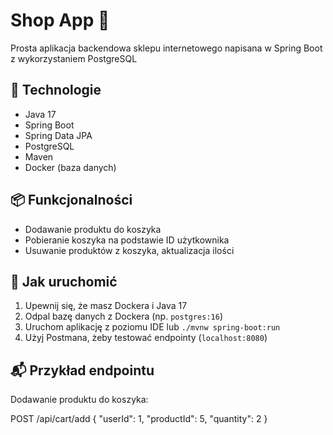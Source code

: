 # Shop App 🛒

Prosta aplikacja backendowa sklepu internetowego napisana w Spring Boot z wykorzystaniem PostgreSQL

## 🔧 Technologie
- Java 17
- Spring Boot
- Spring Data JPA
- PostgreSQL
- Maven
- Docker (baza danych)

## 📦 Funkcjonalności
- Dodawanie produktu do koszyka
- Pobieranie koszyka na podstawie ID użytkownika
- Usuwanie produktów z koszyka, aktualizacja ilości

## 🚀 Jak uruchomić

1. Upewnij się, że masz Dockera i Java 17
2. Odpal bazę danych z Dockera (np. `postgres:16`)
3. Uruchom aplikację z poziomu IDE lub `./mvnw spring-boot:run`
4. Użyj Postmana, żeby testować endpointy (`localhost:8080`)

## 📬 Przykład endpointu

Dodawanie produktu do koszyka:

POST /api/cart/add
{
    "userId": 1,
    "productId": 5,
    "quantity": 2
}
